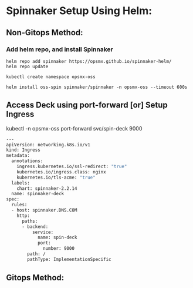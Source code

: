 # Spinnaker Setup Using Helm:

## Non-Gitops Method:
### Add helm repo, and install Spinnaker
```
helm repo add spinnaker https://opsmx.github.io/spinnaker-helm/
helm repo update

kubectl create namespace opsmx-oss

helm install oss-spin spinnaker/spinnaker -n opsmx-oss --timeout 600s
```

## Access Deck using port-forward [or] Setup Ingress
kubectl -n opsmx-oss port-forward svc/spin-deck 9000

```bash
---
apiVersion: networking.k8s.io/v1
kind: Ingress
metadata:
  annotations:
    ingress.kubernetes.io/ssl-redirect: "true"
    kubernetes.io/ingress.class: nginx
    kubernetes.io/tls-acme: "true"
  labels:
    chart: spinnaker-2.2.14
  name: spinnaker-deck
spec:
  rules:
  - host: spinnaker.DNS.COM
    http:
      paths:
      - backend:
          service:
            name: spin-deck
            port:
              number: 9000
        path: /
        pathType: ImplementationSpecific
```		


## Gitops Method: